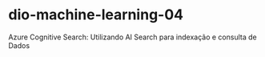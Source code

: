 # dio-machine-learning-04
 Azure Cognitive Search: Utilizando AI Search para indexação e consulta de Dados
